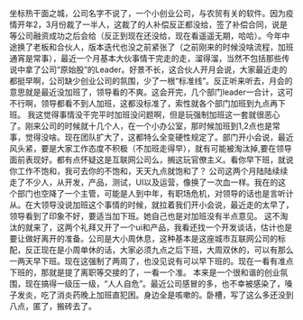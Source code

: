 坐标热干面之城，公司名字不说了，一个小创业公司，与农贸有关的软件。因为疫情开年2，3月份裁了一半人，这裁了的人补偿反正都没给，签了补偿合同，说是等公司融资成功之后会给（反正到现在还没给，现在看遥遥无期，哈哈）。今年中途换了老板和合伙人，版本迭代也没之前紧张了（之前刚来的时候没啥流程，加班通宵是常事），最近一个月基本大伙事情干完走的走，溜得溜，当然不包括那些传说中拿了公司“原始股”的Leader。好景不长，这合伙人开月会说，大家最近走的都挺早啊，公司缺少创业公司的氛围，少了一根“标准线”。反正听来听去，月会的意思就是最近没加班了，领导看的不爽。这会开完，几个部门leader一合计，这可不行啊，领导都看不到人加班，这都没标准了，索性就各个部门加班到九点再下班。
      我这觉得事情没干完平时加班没问题啊，但是玩强制加班这一套就很恶心了。刚来公司的时候就十几个人，在一个小办公室，那时候加班到1,2点也是常事，觉得没啥。现在团队扩大了，这都特么全变硬性规定了。部门开小会说，最近风头紧，要是大家工作态度不积极（不加班走得早），就有可能被淘汰掉,要在领导面前表现好。都有点怀疑这是互联网公司么，搁这玩官僚主义。看你早下班，就说你工作不饱和，我可去你的不饱和，天天九点就饱和了？
    公司这两个月陆陆续续走了不少人，从开发，产品，测试，UI以及运营，像换了一次血一样。我在的这个部门也空降了一个主管，可能是人到中年，有职场危机，对领导的话也是言听计从。在大领导没说加班这个事情的时候，就拉着我们开小会说，最近走的太早了，领导看到了印象不好，要适当加下班。她自己也是对加班没有半点意见。
   这不淘汰的就来了，这两个礼拜又开了一个ui和产品，我看还找一个开发谈话，估计也是要让做好离开的准备。公司是大小周休息，这种基本是这座城市互联网公司的标配，反正现在是小周单休的话，大家必须九点之后下班，大周双休的，可以有那么一两天早下班。现在这强制了两周了，也没见说有可以早下班的。现在一看有准点下班的，那就是提了离职等交接的了，一看一个准。
本来是一个很和谐的创业氛围，现在搞得一级压一级，“人人自危”。最近公司感冒的多，也不幸被感染了，嗓子发炎，吃了消炎药晚上加班直犯困。身边全是咳嗽的。卧槽，写了这么多还没到八点，匿了，搬砖去了。